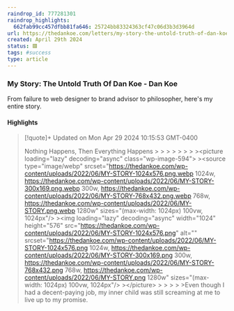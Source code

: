 ```yaml
---
raindrop_id: 777281301
raindrop_highlights:
  662fab99cc457dfbb81fa646: 25724bb83324363cf47c06d3b3d3964d
url: https://thedankoe.com/letters/my-story-the-untold-truth-of-dan-koe/
created: April 29th 2024
status: 🟥
tags: #success
type: article
---
```



### My Story: The Untold Truth Of Dan Koe - Dan Koe

From failure to web designer to brand advisor to philosopher, here&#39;s my entire story.

#### Highlights

> [!quote]+ Updated on Mon Apr 29 2024 10:15:53 GMT-0400
>
> Nothing Happens, Then Everything Happens
&gt;
&gt;
&gt;
&gt;
&gt;
&gt;
&gt;
&gt;&lt;picture loading=&quot;lazy&quot; decoding=&quot;async&quot; class=&quot;wp-image-594&quot;&gt;
&gt;&lt;source type=&quot;image/webp&quot; srcset=&quot;https://thedankoe.com/wp-content/uploads/2022/06/MY-STORY-1024x576.png.webp 1024w, https://thedankoe.com/wp-content/uploads/2022/06/MY-STORY-300x169.png.webp 300w, https://thedankoe.com/wp-content/uploads/2022/06/MY-STORY-768x432.png.webp 768w, https://thedankoe.com/wp-content/uploads/2022/06/MY-STORY.png.webp 1280w&quot; sizes=&quot;(max-width: 1024px) 100vw, 1024px&quot;/&gt;
&gt;&lt;img loading=&quot;lazy&quot; decoding=&quot;async&quot; width=&quot;1024&quot; height=&quot;576&quot; src=&quot;https://thedankoe.com/wp-content/uploads/2022/06/MY-STORY-1024x576.png&quot; alt=&quot;&quot; srcset=&quot;https://thedankoe.com/wp-content/uploads/2022/06/MY-STORY-1024x576.png 1024w, https://thedankoe.com/wp-content/uploads/2022/06/MY-STORY-300x169.png 300w, https://thedankoe.com/wp-content/uploads/2022/06/MY-STORY-768x432.png 768w, https://thedankoe.com/wp-content/uploads/2022/06/MY-STORY.png 1280w&quot; sizes=&quot;(max-width: 1024px) 100vw, 1024px&quot;/&gt;
&gt;&lt;/picture&gt;
&gt;
&gt;
&gt;
&gt;
&gt;Even though I had a decent-paying job, my inner child was still screaming at me to live up to my promise.
